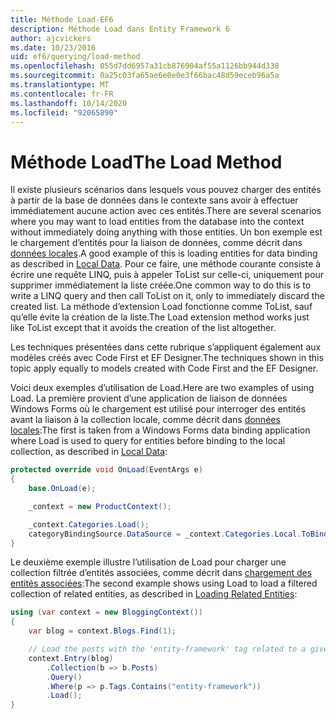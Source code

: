 ```yaml
---
title: Méthode Load-EF6
description: Méthode Load dans Entity Framework 6
author: ajcvickers
ms.date: 10/23/2016
uid: ef6/querying/load-method
ms.openlocfilehash: 055d7dd6957a31cb876904af55a1126bb944d338
ms.sourcegitcommit: 0a25c03fa65ae6e0e0e3f66bac48d59eceb96a5a
ms.translationtype: MT
ms.contentlocale: fr-FR
ms.lasthandoff: 10/14/2020
ms.locfileid: "92065890"
---
```

# <a name="the-load-method"></a><span data-ttu-id="29c3a-103">Méthode Load</span><span class="sxs-lookup"><span data-stu-id="29c3a-103">The Load Method</span></span>
<span data-ttu-id="29c3a-104">Il existe plusieurs scénarios dans lesquels vous pouvez charger des entités à partir de la base de données dans le contexte sans avoir à effectuer immédiatement aucune action avec ces entités.</span><span class="sxs-lookup"><span data-stu-id="29c3a-104">There are several scenarios where you may want to load entities from the database into the context without immediately doing anything with those entities.</span></span> <span data-ttu-id="29c3a-105">Un bon exemple est le chargement d’entités pour la liaison de données, comme décrit dans [données locales](xref:ef6/querying/local-data).</span><span class="sxs-lookup"><span data-stu-id="29c3a-105">A good example of this is loading entities for data binding as described in [Local Data](xref:ef6/querying/local-data).</span></span> <span data-ttu-id="29c3a-106">Pour ce faire, une méthode courante consiste à écrire une requête LINQ, puis à appeler ToList sur celle-ci, uniquement pour supprimer immédiatement la liste créée.</span><span class="sxs-lookup"><span data-stu-id="29c3a-106">One common way to do this is to write a LINQ query and then call ToList on it, only to immediately discard the created list.</span></span> <span data-ttu-id="29c3a-107">La méthode d’extension Load fonctionne comme ToList, sauf qu’elle évite la création de la liste.</span><span class="sxs-lookup"><span data-stu-id="29c3a-107">The Load extension method works just like ToList except that it avoids the creation of the list altogether.</span></span>  

<span data-ttu-id="29c3a-108">Les techniques présentées dans cette rubrique s’appliquent également aux modèles créés avec Code First et EF Designer.</span><span class="sxs-lookup"><span data-stu-id="29c3a-108">The techniques shown in this topic apply equally to models created with Code First and the EF Designer.</span></span>  

<span data-ttu-id="29c3a-109">Voici deux exemples d’utilisation de Load.</span><span class="sxs-lookup"><span data-stu-id="29c3a-109">Here are two examples of using Load.</span></span> <span data-ttu-id="29c3a-110">La première provient d’une application de liaison de données Windows Forms où le chargement est utilisé pour interroger des entités avant la liaison à la collection locale, comme décrit dans [données locales](xref:ef6/querying/local-data):</span><span class="sxs-lookup"><span data-stu-id="29c3a-110">The first is taken from a Windows Forms data binding application where Load is used to query for entities before binding to the local collection, as described in [Local Data](xref:ef6/querying/local-data):</span></span>  

``` csharp
protected override void OnLoad(EventArgs e)
{
    base.OnLoad(e);

    _context = new ProductContext();

    _context.Categories.Load();
    categoryBindingSource.DataSource = _context.Categories.Local.ToBindingList();
}
```  

<span data-ttu-id="29c3a-111">Le deuxième exemple illustre l’utilisation de Load pour charger une collection filtrée d’entités associées, comme décrit dans [chargement des entités associées](xref:ef6/querying/related-data):</span><span class="sxs-lookup"><span data-stu-id="29c3a-111">The second example shows using Load to load a filtered collection of related entities, as described in [Loading Related Entities](xref:ef6/querying/related-data):</span></span>  

``` csharp
using (var context = new BloggingContext())
{
    var blog = context.Blogs.Find(1);

    // Load the posts with the 'entity-framework' tag related to a given blog
    context.Entry(blog)
        .Collection(b => b.Posts)
        .Query()
        .Where(p => p.Tags.Contains("entity-framework"))
        .Load();
}
```  
